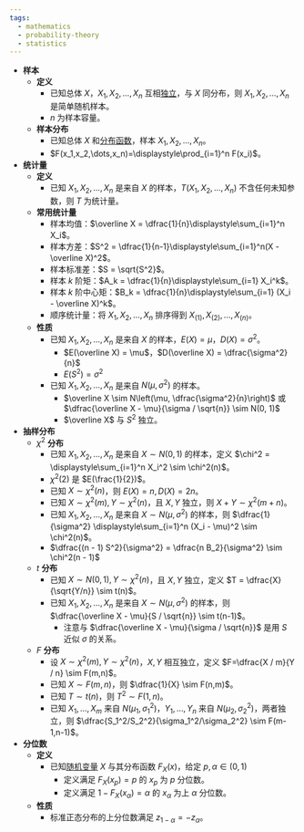 ```yaml
---
tags:
  - mathematics
  - probability-theory
  - statistics
---
```

- **样本**
    - **定义**
        - 已知总体 $X$，$X_1,X_2,\dots,X_n$ 互相[独立](/notes/docs/mathematics/probability-theory/probability-basis#b59tln)，与 $X$ 同分布，则 $X_1,X_2,\dots,X_n$ 是简单随机样本。
        - $n$ 为样本容量。
    - **样本分布**
        - 已知总体 $X$ 和[分布函数](/notes/docs/mathematics/probability-theory/random-variable#rhosgs)，样本 $X_1,X_2,\dots,X_n$。
        - $F(x_1,x_2,\dots,x_n)=\displaystyle\prod_{i=1}^n F(x_i)$。
- **统计量**
    - **定义**
        - 已知 $X_1,X_2,\dots,X_n$ 是来自 $X$ 的样本，$T(X_1,X_2,\dots,X_n)$ 不含任何未知参数，则 $T$ 为统计量。
    - **常用统计量**
        - 样本均值：$\overline X = \dfrac{1}{n}\displaystyle\sum_{i=1}^n X_i$。
        - 样本方差：$S^2 = \dfrac{1}{n-1}\displaystyle\sum_{i=1}^n(X - \overline X)^2$。
        - 样本标准差：$S = \sqrt{S^2}$。
        - 样本 $k$ 阶矩：$A_k = \dfrac{1}{n}\displaystyle\sum_{i=1} X_i^k$。
        - 样本 $k$ 阶中心矩：$B_k = \dfrac{1}{n}\displaystyle\sum_{i=1} (X_i - \overline X)^k$。
        - 顺序统计量：将 $X_1,X_2,\dots,X_n$ 排序得到 $X_{(1)},X_{(2)},\dots,X_{(n)}$。
    - **性质**
        - 已知 $X_1,X_2,\dots,X_n$ 是来自 $X$ 的样本，$E(X) = \mu$，$D(X) = \sigma^2$。
            - $E(\overline X) = \mu$，$D(\overline X) = \dfrac{\sigma^2}{n}$
            - $E(S^2) = \sigma^2$
        - 已知 $X_1,X_2,\dots,X_n$ 是来自 $N(\mu,\sigma^2)$ 的样本。
            - $\overline X \sim N\left(\mu, \dfrac{\sigma^2}{n}\right)$ 或 $\dfrac{\overline X - \mu}{\sigma / \sqrt{n}} \sim N(0, 1)$
            - $\overline X$ 与 $S^2$ 独立。
- **抽样分布**
    - $\chi^2$ **分布**
        - 已知 $X_1,X_2,\dots,X_n$ 是来自 $X\sim N(0,1)$ 的样本，定义 $\chi^2 = \displaystyle\sum_{i=1}^n X_i^2 \sim \chi^2(n)$。
        - $\chi^2(2)$ 是 $E(\frac{1}{2})$。
        - 已知 $X \sim \chi^2(n)$，则 $E(X) = n,D(X) = 2n$。
        - 已知 $X\sim \chi^2(m),Y \sim \chi^2(n)$，且 $X,Y$ 独立，则 $X+Y \sim \chi^2(m+n)$。
        - 已知 $X_1,X_2,\dots,X_n$ 是来自 $X\sim N(\mu,\sigma^2)$ 的样本，则 $\dfrac{1}{\sigma^2} \displaystyle\sum_{i=1}^n (X_i - \mu)^2 \sim \chi^2(n)$。
        - $\dfrac{(n - 1) S^2}{\sigma^2} = \dfrac{n B_2}{\sigma^2} \sim \chi^2(n - 1)$
    - $t$ **分布**
        - 已知 $X \sim N(0,1), Y \sim \chi^2(n)$，且 $X,Y$ 独立，定义 $T = \dfrac{X}{\sqrt{Y/n}} \sim t(n)$。
        - 已知 $X_1,X_2,\dots,X_n$ 是来自 $X\sim N(\mu,\sigma^2)$ 的样本，则 $\dfrac{\overline X - \mu}{S / \sqrt{n}} \sim t(n-1)$。
            - 注意与 $\dfrac{\overline X - \mu}{\sigma / \sqrt{n}}$ 是用 $S$ 近似 $\sigma$ 的关系。
    - $F$ **分布**
        - 设 $X \sim \chi^2(m),Y \sim \chi^2(n)$，$X,Y$ 相互独立，定义 $F=\dfrac{X / m}{Y / n} \sim F(m,n)$。
        - 已知 $X \sim F(m,n)$，则 $\dfrac{1}{X} \sim F(n,m)$。
        - 已知 $T \sim t(n)$，则 $T^2 \sim F(1,n)$。
        - 已知 $X_1,\dots,X_m$ 来自 $N(\mu_1,\sigma_1^2)$，$Y_1,\dots,Y_n$ 来自 $N(\mu_2,\sigma_2^2)$，两者独立，则 $\dfrac{S_1^2/S_2^2}{\sigma_1^2/\sigma_2^2} \sim F(m-1,n-1)$。
- **分位数**
    - **定义**
        - 已知[随机变量](/notes/docs/mathematics/probability-theory/random-variable) $X$ 与其分布函数 $F_X(x)$，给定 $p,\alpha \in (0,1)$
            - 定义满足 $F_X(x_p) = p$ 的 $x_p$ 为 $p$ 分位数。
            - 定义满足 $1-F_X(x_\alpha) = \alpha$ 的 $x_\alpha$ 为上 $\alpha$ 分位数。
    - **性质**
        - 标准正态分布的上分位数满足 $z_{1-\alpha} = -z_{\alpha}$。
